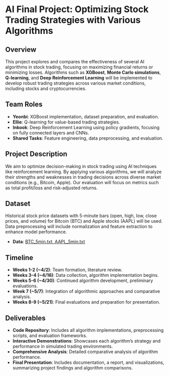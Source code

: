 # AI Final Project: Optimizing Stock Trading Strategies with Various Algorithms

## Overview

This project explores and compares the effectiveness of several AI algorithms in stock trading, focusing on maximizing financial returns or minimizing losses. Algorithms such as **XGBoost**, **Monte Carlo simulations**, **Q-learning**, and **Deep Reinforcement Learning** will be implemented to develop robust trading strategies across various market conditions, including stocks and cryptocurrencies.

## Team Roles

- **Yeonbi**: XGBoost implementation, dataset preparation, and evaluation.
- **Ellie**: Q-learning for value-based trading strategies.
- **Inkook**: Deep Reinforcement Learning using policy gradients, focusing on fully connected layers and CNNs.
- **Shared Tasks**: Feature engineering, data preprocessing, and evaluation.

## Project Description

We aim to optimize decision-making in stock trading using AI techniques like reinforcement learning. By applying various algorithms, we will analyze their strengths and weaknesses in trading decisions across diverse market conditions (e.g., Bitcoin, Apple). Our evaluation will focus on metrics such as total profit/loss and risk-adjusted returns.

## Dataset

Historical stock price datasets with 5-minute bars (open, high, low, close prices, and volume) for Bitcoin (BTC) and Apple stocks (AAPL) will be used. Data preprocessing will include normalization and feature extraction to enhance model performance.

- **Data**: [BTC_5min.txt, AAPL_5min.txt](https://drive.google.com/drive/folders/1htN-2fW1qNGrNnSYx5oeNW2NNZr4Ntle?usp=sharing)

## Timeline

- **Weeks 1-2 (~4/2)**: Team formation, literature review.
- **Weeks 3-4 (~4/16)**: Data collection, algorithm implementation begins.
- **Weeks 5-6 (~4/30)**: Continued algorithm development, preliminary evaluations.
- **Week 7 (~5/7)**: Integration of algorithmic approaches and comparative analysis.
- **Weeks 8-9 (~5/21)**: Final evaluations and preparation for presentation.

## Deliverables

- **Code Repository**: Includes all algorithm implementations, preprocessing scripts, and evaluation frameworks.
- **Interactive Demonstrations**: Showcases each algorithm’s strategy and performance in simulated trading environments.
- **Comprehensive Analysis**: Detailed comparative analysis of algorithm performance.
- **Final Presentation**: Includes documentation, a report, and visualizations, summarizing project findings and algorithm comparisons.
